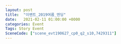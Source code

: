 ```yaml
---
layout: post
title:  "이벤트_2019여름_엔딩"
date:   2021-02-11 01:00:00 +0000
categories: Event
Tags: Story Event
SceneCode: ["scene_evt190627_cp0_q2_s10,7429311"]
---
```

